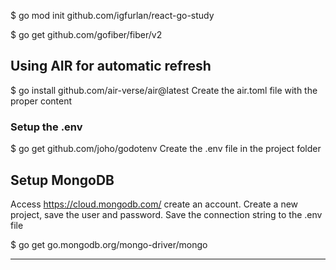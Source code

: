 $ go mod init github.com/igfurlan/react-go-study

$ go get github.com/gofiber/fiber/v2

## Using AIR for automatic refresh
$ go install github.com/air-verse/air@latest
Create the air.toml file with the proper content

### Setup the .env
$ go get github.com/joho/godotenv
Create the .env file in the project folder


## Setup MongoDB
Access https://cloud.mongodb.com/ create an account. Create a new project, save the user and password. 
Save the connection string to the .env file

$ go get go.mongodb.org/mongo-driver/mongo

---
